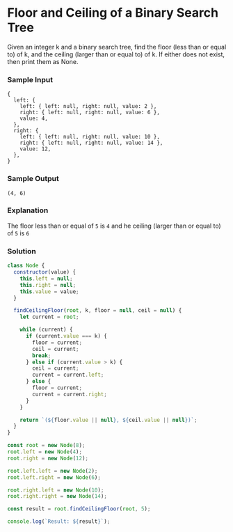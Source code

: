 # Floor and Ceiling of a Binary Search Tree

Given an integer k and a binary search tree, find the floor (less than or equal to) of k, and the ceiling (larger than or equal to) of k. If either does not exist, then print them as None.

### Sample Input
```
{
  left: {
    left: { left: null, right: null, value: 2 },
    right: { left: null, right: null, value: 6 },
    value: 4,
  },
  right: {
    left: { left: null, right: null, value: 10 },
    right: { left: null, right: null, value: 14 },
    value: 12,
  },
}
```
### Sample Output
```
(4, 6)
```
### Explanation

The floor less than or equal of `5` is `4` and he ceiling (larger than or equal to) of `5` is `6`

### Solution
```js
class Node {
  constructor(value) {
    this.left = null;
    this.right = null;
    this.value = value;
  }

  findCeilingFloor(root, k, floor = null, ceil = null) {
    let current = root;

    while (current) {
      if (current.value === k) {
        floor = current;
        ceil = current;
        break;
      } else if (current.value > k) {
        ceil = current;
        current = current.left;
      } else {
        floor = current;
        current = current.right;
      }
    }

    return `(${floor.value || null}, ${ceil.value || null})`;
  }
}

const root = new Node(8);
root.left = new Node(4);
root.right = new Node(12);

root.left.left = new Node(2);
root.left.right = new Node(6);

root.right.left = new Node(10);
root.right.right = new Node(14);

const result = root.findCeilingFloor(root, 5);

console.log(`Result: ${result}`);
```
